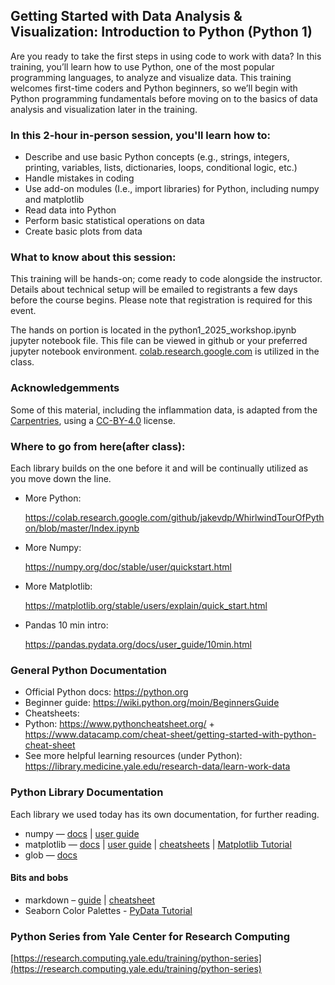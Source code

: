 ## Getting Started with Data Analysis & Visualization: Introduction to Python (Python 1)
Are you ready to take the first steps in using code to work with data? In this training, you’ll learn how to use Python, one of the most popular programming languages, to analyze and visualize data. This training welcomes first-time coders and Python beginners, so we’ll begin with Python programming fundamentals before moving on to the basics of data analysis and visualization later in the training.

### In this 2-hour in-person session, you'll learn how to:

- Describe and use basic Python concepts  (e.g., strings, integers, printing, variables, lists, dictionaries, loops, conditional logic, etc.) 
- Handle mistakes in coding 
- Use add-on modules (I.e., import libraries) for Python, including numpy and matplotlib 
- Read data into Python 
- Perform basic statistical operations on data 
- Create basic plots from data

### What to know about this session:

This training will be hands-on; come ready to code alongside the instructor. Details about technical setup will be emailed to registrants a few days before the course begins. Please note that registration is required for this event.

The hands on portion is located in the python1_2025_workshop.ipynb jupyter notebook file.  This file can be viewed in github or your preferred jupyter notebook environment. [colab.research.google.com](https://colab.research.google.com) is utilized in the class. 

### Acknowledgemments

Some of this material, including the inflammation data, is adapted from the [Carpentries](https://software-carpentry.org/lessons/), using a [CC-BY-4.0](https://creativecommons.org/licenses/by-sa/4.0/) license.

### Where to go from here(after class):

Each library builds on the one before it and will be continually utilized as you move down the line.

- More Python:

    https://colab.research.google.com/github/jakevdp/WhirlwindTourOfPython/blob/master/Index.ipynb

- More Numpy:

    https://numpy.org/doc/stable/user/quickstart.html

- More Matplotlib:

    https://matplotlib.org/stable/users/explain/quick_start.html

- Pandas 10 min intro:

    https://pandas.pydata.org/docs/user_guide/10min.html
    

### General Python Documentation
- Official Python docs: https://python.org 
- Beginner guide: https://wiki.python.org/moin/BeginnersGuide 
- Cheatsheets:
- Python: https://www.pythoncheatsheet.org/ + https://www.datacamp.com/cheat-sheet/getting-started-with-python-cheat-sheet 
- See more helpful learning resources (under Python): https://library.medicine.yale.edu/research-data/learn-work-data 

### Python Library Documentation

Each library we used today has its own documentation, for further reading. 
- numpy — [docs](https://numpy.org/doc/stable) | [user guide](https://numpy.org/doc/stable/user/index.html#user)
- matplotlib — [docs](https://matplotlib.org/stable/index.html) | [user guide](https://matplotlib.org/stable/users/index.html) | [cheatsheets](https://matplotlib.org/cheatsheets/) | [Matplotlib Tutorial](https://realpython.com/python-matplotlib-guide/)
- glob — [docs](https://docs.python.org/3/library/glob.html#module-globS)

#### Bits and bobs
- markdown – [guide](https://www.markdownguide.org/) | [cheatsheet](https://www.markdownguide.org/cheat-sheet/)
- Seaborn Color Palettes - [PyData Tutorial](https://seaborn.pydata.org/tutorial/color_palettes.html)

### Python Series from Yale Center for Research Computing

[https://research.computing.yale.edu/training/python-series](https://research.computing.yale.edu/training/python-series)

